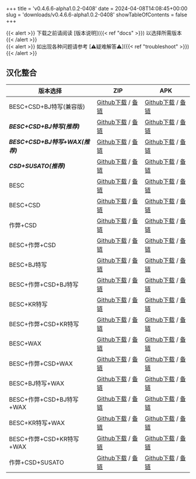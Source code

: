 
+++
title = 'v0.4.6.6-alpha1.0.2-0408'
date = 2024-04-08T14:08:45+00:00
slug = 'downloads/v0.4.6.6-alpha1.0.2-0408'
showTableOfContents = false
+++

{{< alert >}}
下载之前请阅读 [版本说明]({{< ref "docs" >}}) 以选择所需版本
{{< /alert >}}
<br>
{{< alert >}}
如出现各种问题请参考 [⚠疑难解答⚠]({{< ref "troubleshoot" >}})
{{< /alert >}}

## 汉化整合

|           版本选择            |                                                                                                                                                                            ZIP                                                                                                                                                                             |                                                                                                                                                                            APK                                                                                                                                                                             |
|-------------------------------|------------------------------------------------------------------------------------------------------------------------------------------------------------------------------------------------------------------------------------------------------------------------------------------------------------------------------------------------------------|------------------------------------------------------------------------------------------------------------------------------------------------------------------------------------------------------------------------------------------------------------------------------------------------------------------------------------------------------------|
|BESC+CSD+BJ特写(兼容版)        |[Github下载](https://github.com/DoL-Lyra/Lyra/releases/download/v0.4.6.6-alpha1.0.2-0408/DoL-0.4.6.6-Lyra-a1.0.2-polyfill-besc-cheat-csd-sideviewbj-0408.zip ) / [备链](https://ghfast.top/https://github.com/DoL-Lyra/Lyra/releases/download/v0.4.6.6-alpha1.0.2-0408/DoL-0.4.6.6-Lyra-a1.0.2-polyfill-besc-cheat-csd-sideviewbj-0408.zip )|[Github下载](https://github.com/DoL-Lyra/Lyra/releases/download/v0.4.6.6-alpha1.0.2-0408/DoL-0.4.6.6-Lyra-a1.0.2-polyfill-besc-cheat-csd-sideviewbj-0408.apk ) / [备链](https://ghfast.top/https://github.com/DoL-Lyra/Lyra/releases/download/v0.4.6.6-alpha1.0.2-0408/DoL-0.4.6.6-Lyra-a1.0.2-polyfill-besc-cheat-csd-sideviewbj-0408.apk )|
|***BESC+CSD+BJ特写(推荐)***    |[Github下载](https://github.com/DoL-Lyra/Lyra/releases/download/v0.4.6.6-alpha1.0.2-0408/DoL-0.4.6.6-Lyra-a1.0.2-besc-csd-sideviewbj-0408.zip ) / [备链](https://ghfast.top/https://github.com/DoL-Lyra/Lyra/releases/download/v0.4.6.6-alpha1.0.2-0408/DoL-0.4.6.6-Lyra-a1.0.2-besc-csd-sideviewbj-0408.zip )                              |[Github下载](https://github.com/DoL-Lyra/Lyra/releases/download/v0.4.6.6-alpha1.0.2-0408/DoL-0.4.6.6-Lyra-a1.0.2-besc-csd-sideviewbj-0408.apk ) / [备链](https://ghfast.top/https://github.com/DoL-Lyra/Lyra/releases/download/v0.4.6.6-alpha1.0.2-0408/DoL-0.4.6.6-Lyra-a1.0.2-besc-csd-sideviewbj-0408.apk )                              |
|***BESC+CSD+BJ特写+WAX(推荐)***|[Github下载](https://github.com/DoL-Lyra/Lyra/releases/download/v0.4.6.6-alpha1.0.2-0408/DoL-0.4.6.6-Lyra-a1.0.2-besc-wax-csd-sideviewbj-0408.zip ) / [备链](https://ghfast.top/https://github.com/DoL-Lyra/Lyra/releases/download/v0.4.6.6-alpha1.0.2-0408/DoL-0.4.6.6-Lyra-a1.0.2-besc-wax-csd-sideviewbj-0408.zip )                      |[Github下载](https://github.com/DoL-Lyra/Lyra/releases/download/v0.4.6.6-alpha1.0.2-0408/DoL-0.4.6.6-Lyra-a1.0.2-besc-wax-csd-sideviewbj-0408.apk ) / [备链](https://ghfast.top/https://github.com/DoL-Lyra/Lyra/releases/download/v0.4.6.6-alpha1.0.2-0408/DoL-0.4.6.6-Lyra-a1.0.2-besc-wax-csd-sideviewbj-0408.apk )                      |
|***CSD+SUSATO(推荐)***         |[Github下载](https://github.com/DoL-Lyra/Lyra/releases/download/v0.4.6.6-alpha1.0.2-0408/DoL-0.4.6.6-Lyra-a1.0.2-susato-csd-0408.zip ) / [备链](https://ghfast.top/https://github.com/DoL-Lyra/Lyra/releases/download/v0.4.6.6-alpha1.0.2-0408/DoL-0.4.6.6-Lyra-a1.0.2-susato-csd-0408.zip )                                                |[Github下载](https://github.com/DoL-Lyra/Lyra/releases/download/v0.4.6.6-alpha1.0.2-0408/DoL-0.4.6.6-Lyra-a1.0.2-susato-csd-0408.apk ) / [备链](https://ghfast.top/https://github.com/DoL-Lyra/Lyra/releases/download/v0.4.6.6-alpha1.0.2-0408/DoL-0.4.6.6-Lyra-a1.0.2-susato-csd-0408.apk )                                                |
|BESC                           |[Github下载](https://github.com/DoL-Lyra/Lyra/releases/download/v0.4.6.6-alpha1.0.2-0408/DoL-0.4.6.6-Lyra-a1.0.2-besc-0408.zip ) / [备链](https://ghfast.top/https://github.com/DoL-Lyra/Lyra/releases/download/v0.4.6.6-alpha1.0.2-0408/DoL-0.4.6.6-Lyra-a1.0.2-besc-0408.zip )                                                            |[Github下载](https://github.com/DoL-Lyra/Lyra/releases/download/v0.4.6.6-alpha1.0.2-0408/DoL-0.4.6.6-Lyra-a1.0.2-besc-0408.apk ) / [备链](https://ghfast.top/https://github.com/DoL-Lyra/Lyra/releases/download/v0.4.6.6-alpha1.0.2-0408/DoL-0.4.6.6-Lyra-a1.0.2-besc-0408.apk )                                                            |
|BESC+CSD                       |[Github下载](https://github.com/DoL-Lyra/Lyra/releases/download/v0.4.6.6-alpha1.0.2-0408/DoL-0.4.6.6-Lyra-a1.0.2-besc-csd-0408.zip ) / [备链](https://ghfast.top/https://github.com/DoL-Lyra/Lyra/releases/download/v0.4.6.6-alpha1.0.2-0408/DoL-0.4.6.6-Lyra-a1.0.2-besc-csd-0408.zip )                                                    |[Github下载](https://github.com/DoL-Lyra/Lyra/releases/download/v0.4.6.6-alpha1.0.2-0408/DoL-0.4.6.6-Lyra-a1.0.2-besc-csd-0408.apk ) / [备链](https://ghfast.top/https://github.com/DoL-Lyra/Lyra/releases/download/v0.4.6.6-alpha1.0.2-0408/DoL-0.4.6.6-Lyra-a1.0.2-besc-csd-0408.apk )                                                    |
|作弊+CSD                       |[Github下载](https://github.com/DoL-Lyra/Lyra/releases/download/v0.4.6.6-alpha1.0.2-0408/DoL-0.4.6.6-Lyra-a1.0.2-cheat-csd-0408.zip ) / [备链](https://ghfast.top/https://github.com/DoL-Lyra/Lyra/releases/download/v0.4.6.6-alpha1.0.2-0408/DoL-0.4.6.6-Lyra-a1.0.2-cheat-csd-0408.zip )                                                  |[Github下载](https://github.com/DoL-Lyra/Lyra/releases/download/v0.4.6.6-alpha1.0.2-0408/DoL-0.4.6.6-Lyra-a1.0.2-cheat-csd-0408.apk ) / [备链](https://ghfast.top/https://github.com/DoL-Lyra/Lyra/releases/download/v0.4.6.6-alpha1.0.2-0408/DoL-0.4.6.6-Lyra-a1.0.2-cheat-csd-0408.apk )                                                  |
|BESC+作弊+CSD                  |[Github下载](https://github.com/DoL-Lyra/Lyra/releases/download/v0.4.6.6-alpha1.0.2-0408/DoL-0.4.6.6-Lyra-a1.0.2-besc-cheat-csd-0408.zip ) / [备链](https://ghfast.top/https://github.com/DoL-Lyra/Lyra/releases/download/v0.4.6.6-alpha1.0.2-0408/DoL-0.4.6.6-Lyra-a1.0.2-besc-cheat-csd-0408.zip )                                        |[Github下载](https://github.com/DoL-Lyra/Lyra/releases/download/v0.4.6.6-alpha1.0.2-0408/DoL-0.4.6.6-Lyra-a1.0.2-besc-cheat-csd-0408.apk ) / [备链](https://ghfast.top/https://github.com/DoL-Lyra/Lyra/releases/download/v0.4.6.6-alpha1.0.2-0408/DoL-0.4.6.6-Lyra-a1.0.2-besc-cheat-csd-0408.apk )                                        |
|BESC+BJ特写                    |[Github下载](https://github.com/DoL-Lyra/Lyra/releases/download/v0.4.6.6-alpha1.0.2-0408/DoL-0.4.6.6-Lyra-a1.0.2-besc-sideviewbj-0408.zip ) / [备链](https://ghfast.top/https://github.com/DoL-Lyra/Lyra/releases/download/v0.4.6.6-alpha1.0.2-0408/DoL-0.4.6.6-Lyra-a1.0.2-besc-sideviewbj-0408.zip )                                      |[Github下载](https://github.com/DoL-Lyra/Lyra/releases/download/v0.4.6.6-alpha1.0.2-0408/DoL-0.4.6.6-Lyra-a1.0.2-besc-sideviewbj-0408.apk ) / [备链](https://ghfast.top/https://github.com/DoL-Lyra/Lyra/releases/download/v0.4.6.6-alpha1.0.2-0408/DoL-0.4.6.6-Lyra-a1.0.2-besc-sideviewbj-0408.apk )                                      |
|BESC+作弊+CSD+BJ特写           |[Github下载](https://github.com/DoL-Lyra/Lyra/releases/download/v0.4.6.6-alpha1.0.2-0408/DoL-0.4.6.6-Lyra-a1.0.2-besc-cheat-csd-sideviewbj-0408.zip ) / [备链](https://ghfast.top/https://github.com/DoL-Lyra/Lyra/releases/download/v0.4.6.6-alpha1.0.2-0408/DoL-0.4.6.6-Lyra-a1.0.2-besc-cheat-csd-sideviewbj-0408.zip )                  |[Github下载](https://github.com/DoL-Lyra/Lyra/releases/download/v0.4.6.6-alpha1.0.2-0408/DoL-0.4.6.6-Lyra-a1.0.2-besc-cheat-csd-sideviewbj-0408.apk ) / [备链](https://ghfast.top/https://github.com/DoL-Lyra/Lyra/releases/download/v0.4.6.6-alpha1.0.2-0408/DoL-0.4.6.6-Lyra-a1.0.2-besc-cheat-csd-sideviewbj-0408.apk )                  |
|BESC+KR特写                    |[Github下载](https://github.com/DoL-Lyra/Lyra/releases/download/v0.4.6.6-alpha1.0.2-0408/DoL-0.4.6.6-Lyra-a1.0.2-besc-sideviewkr-0408.zip ) / [备链](https://ghfast.top/https://github.com/DoL-Lyra/Lyra/releases/download/v0.4.6.6-alpha1.0.2-0408/DoL-0.4.6.6-Lyra-a1.0.2-besc-sideviewkr-0408.zip )                                      |[Github下载](https://github.com/DoL-Lyra/Lyra/releases/download/v0.4.6.6-alpha1.0.2-0408/DoL-0.4.6.6-Lyra-a1.0.2-besc-sideviewkr-0408.apk ) / [备链](https://ghfast.top/https://github.com/DoL-Lyra/Lyra/releases/download/v0.4.6.6-alpha1.0.2-0408/DoL-0.4.6.6-Lyra-a1.0.2-besc-sideviewkr-0408.apk )                                      |
|BESC+作弊+CSD+KR特写           |[Github下载](https://github.com/DoL-Lyra/Lyra/releases/download/v0.4.6.6-alpha1.0.2-0408/DoL-0.4.6.6-Lyra-a1.0.2-besc-cheat-csd-sideviewkr-0408.zip ) / [备链](https://ghfast.top/https://github.com/DoL-Lyra/Lyra/releases/download/v0.4.6.6-alpha1.0.2-0408/DoL-0.4.6.6-Lyra-a1.0.2-besc-cheat-csd-sideviewkr-0408.zip )                  |[Github下载](https://github.com/DoL-Lyra/Lyra/releases/download/v0.4.6.6-alpha1.0.2-0408/DoL-0.4.6.6-Lyra-a1.0.2-besc-cheat-csd-sideviewkr-0408.apk ) / [备链](https://ghfast.top/https://github.com/DoL-Lyra/Lyra/releases/download/v0.4.6.6-alpha1.0.2-0408/DoL-0.4.6.6-Lyra-a1.0.2-besc-cheat-csd-sideviewkr-0408.apk )                  |
|BESC+WAX                       |[Github下载](https://github.com/DoL-Lyra/Lyra/releases/download/v0.4.6.6-alpha1.0.2-0408/DoL-0.4.6.6-Lyra-a1.0.2-besc-wax-0408.zip ) / [备链](https://ghfast.top/https://github.com/DoL-Lyra/Lyra/releases/download/v0.4.6.6-alpha1.0.2-0408/DoL-0.4.6.6-Lyra-a1.0.2-besc-wax-0408.zip )                                                    |[Github下载](https://github.com/DoL-Lyra/Lyra/releases/download/v0.4.6.6-alpha1.0.2-0408/DoL-0.4.6.6-Lyra-a1.0.2-besc-wax-0408.apk ) / [备链](https://ghfast.top/https://github.com/DoL-Lyra/Lyra/releases/download/v0.4.6.6-alpha1.0.2-0408/DoL-0.4.6.6-Lyra-a1.0.2-besc-wax-0408.apk )                                                    |
|BESC+作弊+CSD+WAX              |[Github下载](https://github.com/DoL-Lyra/Lyra/releases/download/v0.4.6.6-alpha1.0.2-0408/DoL-0.4.6.6-Lyra-a1.0.2-besc-wax-cheat-csd-0408.zip ) / [备链](https://ghfast.top/https://github.com/DoL-Lyra/Lyra/releases/download/v0.4.6.6-alpha1.0.2-0408/DoL-0.4.6.6-Lyra-a1.0.2-besc-wax-cheat-csd-0408.zip )                                |[Github下载](https://github.com/DoL-Lyra/Lyra/releases/download/v0.4.6.6-alpha1.0.2-0408/DoL-0.4.6.6-Lyra-a1.0.2-besc-wax-cheat-csd-0408.apk ) / [备链](https://ghfast.top/https://github.com/DoL-Lyra/Lyra/releases/download/v0.4.6.6-alpha1.0.2-0408/DoL-0.4.6.6-Lyra-a1.0.2-besc-wax-cheat-csd-0408.apk )                                |
|BESC+BJ特写+WAX                |[Github下载](https://github.com/DoL-Lyra/Lyra/releases/download/v0.4.6.6-alpha1.0.2-0408/DoL-0.4.6.6-Lyra-a1.0.2-besc-wax-sideviewbj-0408.zip ) / [备链](https://ghfast.top/https://github.com/DoL-Lyra/Lyra/releases/download/v0.4.6.6-alpha1.0.2-0408/DoL-0.4.6.6-Lyra-a1.0.2-besc-wax-sideviewbj-0408.zip )                              |[Github下载](https://github.com/DoL-Lyra/Lyra/releases/download/v0.4.6.6-alpha1.0.2-0408/DoL-0.4.6.6-Lyra-a1.0.2-besc-wax-sideviewbj-0408.apk ) / [备链](https://ghfast.top/https://github.com/DoL-Lyra/Lyra/releases/download/v0.4.6.6-alpha1.0.2-0408/DoL-0.4.6.6-Lyra-a1.0.2-besc-wax-sideviewbj-0408.apk )                              |
|BESC+作弊+CSD+BJ特写+WAX       |[Github下载](https://github.com/DoL-Lyra/Lyra/releases/download/v0.4.6.6-alpha1.0.2-0408/DoL-0.4.6.6-Lyra-a1.0.2-besc-wax-cheat-csd-sideviewbj-0408.zip ) / [备链](https://ghfast.top/https://github.com/DoL-Lyra/Lyra/releases/download/v0.4.6.6-alpha1.0.2-0408/DoL-0.4.6.6-Lyra-a1.0.2-besc-wax-cheat-csd-sideviewbj-0408.zip )          |[Github下载](https://github.com/DoL-Lyra/Lyra/releases/download/v0.4.6.6-alpha1.0.2-0408/DoL-0.4.6.6-Lyra-a1.0.2-besc-wax-cheat-csd-sideviewbj-0408.apk ) / [备链](https://ghfast.top/https://github.com/DoL-Lyra/Lyra/releases/download/v0.4.6.6-alpha1.0.2-0408/DoL-0.4.6.6-Lyra-a1.0.2-besc-wax-cheat-csd-sideviewbj-0408.apk )          |
|BESC+KR特写+WAX                |[Github下载](https://github.com/DoL-Lyra/Lyra/releases/download/v0.4.6.6-alpha1.0.2-0408/DoL-0.4.6.6-Lyra-a1.0.2-besc-wax-sideviewkr-0408.zip ) / [备链](https://ghfast.top/https://github.com/DoL-Lyra/Lyra/releases/download/v0.4.6.6-alpha1.0.2-0408/DoL-0.4.6.6-Lyra-a1.0.2-besc-wax-sideviewkr-0408.zip )                              |[Github下载](https://github.com/DoL-Lyra/Lyra/releases/download/v0.4.6.6-alpha1.0.2-0408/DoL-0.4.6.6-Lyra-a1.0.2-besc-wax-sideviewkr-0408.apk ) / [备链](https://ghfast.top/https://github.com/DoL-Lyra/Lyra/releases/download/v0.4.6.6-alpha1.0.2-0408/DoL-0.4.6.6-Lyra-a1.0.2-besc-wax-sideviewkr-0408.apk )                              |
|BESC+作弊+CSD+KR特写+WAX       |[Github下载](https://github.com/DoL-Lyra/Lyra/releases/download/v0.4.6.6-alpha1.0.2-0408/DoL-0.4.6.6-Lyra-a1.0.2-besc-wax-cheat-csd-sideviewkr-0408.zip ) / [备链](https://ghfast.top/https://github.com/DoL-Lyra/Lyra/releases/download/v0.4.6.6-alpha1.0.2-0408/DoL-0.4.6.6-Lyra-a1.0.2-besc-wax-cheat-csd-sideviewkr-0408.zip )          |[Github下载](https://github.com/DoL-Lyra/Lyra/releases/download/v0.4.6.6-alpha1.0.2-0408/DoL-0.4.6.6-Lyra-a1.0.2-besc-wax-cheat-csd-sideviewkr-0408.apk ) / [备链](https://ghfast.top/https://github.com/DoL-Lyra/Lyra/releases/download/v0.4.6.6-alpha1.0.2-0408/DoL-0.4.6.6-Lyra-a1.0.2-besc-wax-cheat-csd-sideviewkr-0408.apk )          |
|作弊+CSD+SUSATO                |[Github下载](https://github.com/DoL-Lyra/Lyra/releases/download/v0.4.6.6-alpha1.0.2-0408/DoL-0.4.6.6-Lyra-a1.0.2-susato-cheat-csd-0408.zip ) / [备链](https://ghfast.top/https://github.com/DoL-Lyra/Lyra/releases/download/v0.4.6.6-alpha1.0.2-0408/DoL-0.4.6.6-Lyra-a1.0.2-susato-cheat-csd-0408.zip )                                    |[Github下载](https://github.com/DoL-Lyra/Lyra/releases/download/v0.4.6.6-alpha1.0.2-0408/DoL-0.4.6.6-Lyra-a1.0.2-susato-cheat-csd-0408.apk ) / [备链](https://ghfast.top/https://github.com/DoL-Lyra/Lyra/releases/download/v0.4.6.6-alpha1.0.2-0408/DoL-0.4.6.6-Lyra-a1.0.2-susato-cheat-csd-0408.apk )                                    |
